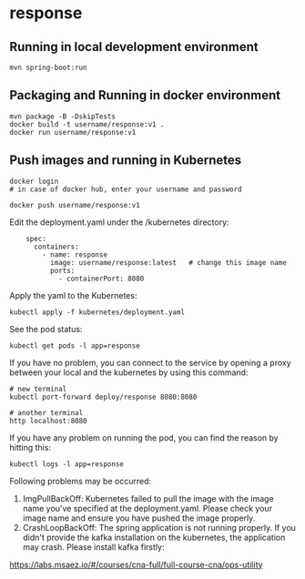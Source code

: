 # response

## Running in local development environment

```
mvn spring-boot:run
```

## Packaging and Running in docker environment

```
mvn package -B -DskipTests
docker build -t username/response:v1 .
docker run username/response:v1
```

## Push images and running in Kubernetes

```
docker login 
# in case of docker hub, enter your username and password

docker push username/response:v1
```

Edit the deployment.yaml under the /kubernetes directory:
```
    spec:
      containers:
        - name: response
          image: username/response:latest   # change this image name
          ports:
            - containerPort: 8080

```

Apply the yaml to the Kubernetes:
```
kubectl apply -f kubernetes/deployment.yaml
```

See the pod status:
```
kubectl get pods -l app=response
```

If you have no problem, you can connect to the service by opening a proxy between your local and the kubernetes by using this command:
```
# new terminal
kubectl port-forward deploy/response 8080:8080

# another terminal
http localhost:8080
```

If you have any problem on running the pod, you can find the reason by hitting this:
```
kubectl logs -l app=response
```

Following problems may be occurred:

1. ImgPullBackOff:  Kubernetes failed to pull the image with the image name you've specified at the deployment.yaml. Please check your image name and ensure you have pushed the image properly.
1. CrashLoopBackOff: The spring application is not running properly. If you didn't provide the kafka installation on the kubernetes, the application may crash. Please install kafka firstly:

https://labs.msaez.io/#/courses/cna-full/full-course-cna/ops-utility


